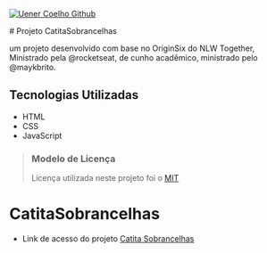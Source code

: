 <p align="left">
  <a href="https://github.com/UenerCoelho" target="_blank">
    <img src="https://img.shields.io/static/v1?label=Uener&message=Coelho&color=313238&labelColor=228B22" alt="Uener Coelho Github" />
  </a>
 </p>
# Projeto CatitaSobrancelhas

um projeto desenvolvido com base no OriginSix do NLW Together, Ministrado pela @rocketseat, de cunho acadêmico, ministrado pelo @maykbrito.

## Tecnologias Utilizadas

- HTML
- CSS
- JavaScript

> ### Modelo de Licença
>
> Licença utilizada neste projeto foi o [MIT](LICENSE)
# CatitaSobrancelhas

- Link de acesso do projeto [Catita Sobrancelhas](https://uenercoelho.github.io/CatitaSobrancelhas/)
